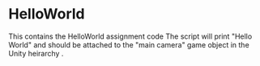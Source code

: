 # HelloWorld
This contains the HelloWorld assignment code
The script will print "Hello World" and should be attached to the "main camera" game object in the Unity heirarchy .

